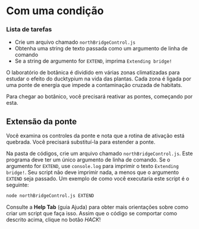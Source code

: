 # Com uma condição

<div class="aside">
<h3>Lista de tarefas</h3>
<ul>
  <li>Crie um arquivo chamado <code>northBridgeControl.js</code></li>
  <li>Obtenha uma string de texto passada como um argumento de linha de comando</li>
  <li>Se a string de argumento for <code>EXTEND</code>, imprima <code>Extending bridge!</code></li>
</ul>
</div>
O laboratório de botânica é dividido em várias zonas climatizadas para estudar o efeito do ducktypium na vida das plantas. Cada zona é ligada por uma ponte de energia que impede a contaminação cruzada de habitats.

Para chegar ao botânico, você precisará reativar as pontes, começando por esta.

## Extensão da ponte

Você examina os controles da ponte e nota que a rotina de ativação está quebrada. Você precisará substituí-la para estender a ponte.

Na pasta de códigos, crie um arquivo chamado `northBridgeControl.js`. Este programa deve ter um único argumento de linha de comando. Se o argumento for `EXTEND`, use `console.log` para imprimir o texto `Extending bridge!`. Seu script não deve imprimir nada, a menos que o argumento `EXTEND` seja passado. Um exemplo de como você executaria este script é o seguinte:

```bash
node northBridgeControl.js EXTEND
```

Consulte a **Help Tab** (guia Ajuda) para obter mais orientações sobre como criar um script que faça isso. Assim que o código se comportar como descrito acima, clique no botão *HACK*!
